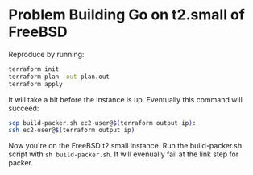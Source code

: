 # Problem Building Go on t2.small of FreeBSD

Reproduce by running:

```bash
terraform init
terraform plan -out plan.out
terraform apply
```

It will take a bit before the instance is up.  Eventually this command
will succeed:

```bash
scp build-packer.sh ec2-user@$(terraform output ip):
ssh ec2-user@$(terraform output ip)
```

Now you're on the FreeBSD t2.small instance.  Run the build-packer.sh
script with `sh build-packer.sh`.  It will evenually fail at the link
step for packer.
